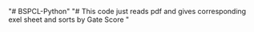 "# BSPCL-Python" 
"# This code just reads pdf and gives corresponding exel sheet and sorts by Gate Score " 
